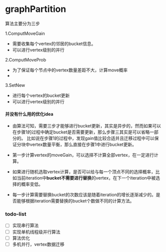 # graphPartition



算法主要分为三步

1.ComputMoveGain

* 需要收集每个vertex的邻居的bucket信息。
* 可以进行vertex级别的并行

2.ComputMoveProb
* 为了保证每个节点中的vertex数量差距不大，计算move概率
* 

3.SetNew
* 进行每个vertex的bucket更新
* 可以进行vertex级别的并行


#### 并没有什么用的优化idea

* 由算法可知，需要三步才能够进行bucket更新，其实是异步的，然而如果可以在步骤1的过程中确定bucket是否需要更新，那么步骤三其实是可以省略一部分的。
比如说在步骤1的过程中，发现gain值比较合适并且迁移过程中可以保证分块中vertex数量平衡，那么直接在步骤1中进行bucket更新。

* 第一步计算vertex的moveGain，可以选择不计算全部vertex，在一定进行计算。

* 如果进行随机选取vertex计算，是否可以给与每一个顶点不同的选择概率，比如当前iteration中**bucket不需要进行替换**的vertex，在下一个iteration中被选择的概率变低。

* 每一步计算需要替换bucket的次数应该是随着iteration的增长逐渐减少的。是否能够根据iteration需要替换的bucket个数做不同的计算方法。

### todo-list
- [ ] 实现串行算法
- [ ] 实现单机线程级并行算法
- [ ] 算法优化
- [ ] 多机并行，vertex数据迁移